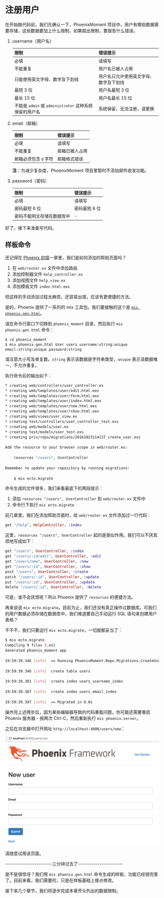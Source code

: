 # 注册用户

在开始敲代码前，我们先确认一下，PhoenixMoment 项目中，用户有哪些数据需要存储，这些数据要加上什么限制，如果超出限制，要报告什么错误。

1. username（用户名）
    
    限制|错误提示
    ---|---
    必填|请填写
    不能重复|用户名已被人占用
    只能使用英文字母、数字及下划线|用户名只允许使用英文字母、数字及下划线
    最短 3 位|用户名最短 3 位
    最长 15 位|用户名最长 15 位
    不能是 `admin` 或 `administrator` 这种系统保留的用户名|系统保留，无法注册，请更换
2. email（邮箱）
    
    限制|错误提示
    ---|---
    必填|请填写
    不能重复|邮箱已被人占用
    邮箱必须包含 `@` 字符|邮箱格式错误

    **注**：为减少复杂度，PhoenixMoment 项目里暂时不添加邮件收发功能。
3. password（密码）

    限制|错误提示
    ---|---
    必填|请填写
    密码最短 6 位|密码最短 6 位
    密码不能明文存储在数据库中|-

好了，接下来准备写代码。

## 样板命令

还记得在 [Phoenix 初探](02-explore-phoenix.md)一章里，我们是如何添加的帮助页面吗？

1. 在 `web/router.ex` 文件中添加路由
2. 添加控制器文件 `help_controller.ex`
3. 添加视图文件 `help_view.ex`
4. 添加模板文件 `index.html.eex`

但这样的手动添加过程太麻烦，还容易出错，应该有更便捷的方法。

是的，Phoenix 提供了一系列的 mix 工具包。我们要接触的这个是 [`mix phoenix.gen.html`](https://hexdocs.pm/phoenix/Mix.Tasks.Phoenix.Gen.Html.html)。

请在命令行窗口下切换到 `phoenix_moment` 目录，然后执行 `mix phoenix.gen.html` 命令：

```
$ cd phoenix_moment
$ mix phoenix.gen.html User users username:string:unique email:string:unique password:string
```
请注意大小写及单复数。`string` 表示该数据是字符串类型，`unique` 表示该数据唯一，不允许重复。

执行命令后的输出如下：

```bash
* creating web/controllers/user_controller.ex
* creating web/templates/user/edit.html.eex
* creating web/templates/user/form.html.eex
* creating web/templates/user/index.html.eex
* creating web/templates/user/new.html.eex
* creating web/templates/user/show.html.eex
* creating web/views/user_view.ex
* creating test/controllers/user_controller_test.exs
* creating web/models/user.ex
* creating test/models/user_test.exs
* creating priv/repo/migrations/20161023114137_create_user.exs

Add the resource to your browser scope in web/router.ex:

    resources "/users", UserController

Remember to update your repository by running migrations:

    $ mix ecto.migrate
```
命令生成的文件很多，我们来看最底下的两段提示：

1. 添加 `resources "/users", UserController` 到 `web/router.ex` 文件中
2. 命令行下执行 `mix ecto.migrate`

前几章里，我们在添加帮助页面时，给 `web/router.ex` 文件添加过一行代码：

```elixir
get "/help", HelpController, :index
```

这里，`resources "/users", UserController` 起的是类似作用。我们可以不厌其烦地写成如下：

```elixir
get "/users", UserController, :index
get "/users/:id/edit", UserController, :edit
get "/users/new", UserController, :new
get "/users/:id", UserController, :show
post "/users", UserController, :create
patch "/users/:id", UserController, :update
put "/users/:id", UserController, :update
delete "/users/:id", UserController, :delete
```
可是，谁不会厌烦呢？所以 Phoenix 提供了 `resources` 的便捷方法。

再来说说 `mix ecto.migrate`。目前为止，我们还没有真正操作过数据库。可我们的用户数据必须存储在数据库中，我们难道要自己手动运行 SQL 语句来创建用户表格？

不不不，我们只要运行 `mix ecto.migrate`，一切就都妥当了：

```bash
$ mix ecto.migrate
Compiling 9 files (.ex)
Generated phoenix_moment app

19:59:39.346 [info]  == Running PhoenixMoment.Repo.Migrations.CreateUser.change/0 forward

19:59:39.346 [info]  create table users

19:59:39.381 [info]  create index users_username_index

19:59:39.387 [info]  create index users_email_index

19:59:39.397 [info]  == Migrated in 0.0s
```

操作完上述两步后，因为某些编辑器导致的代码重载问题，你可能还需要重启 Phoenix 服务器 - 按两次 Ctrl-C，然后重新执行 `mix phoenix.server`。

之后在浏览器中打开网址 `http://localhost:4000/users/new`：

![创建用户页面截图](img/04-users-new-page.png)

请随意试用该页面。

------------------------三分钟过去了-----------------------

是不是很惊讶？我们用 `mix phoenix.gen.html` 命令生成的样板，功能已经很完善了。目前来看，我们需要的，只是在样板基础上做点修改。

接下来几个章节，我们将逐步完成本章开头列出的数据限制。




